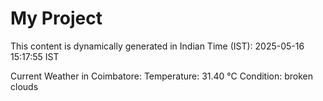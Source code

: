 # My Project

This content is dynamically generated in Indian Time (IST): 2025-05-16 15:17:55 IST


Current Weather in Coimbatore:
Temperature: 31.40 °C
Condition: broken clouds
